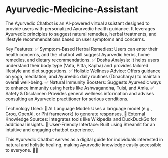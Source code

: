 # Ayurvedic-Medicine-Assistant

The Ayurvedic Chatbot is an AI-powered virtual assistant designed to provide users with personalized Ayurvedic health guidance. It leverages Ayurvedic principles to suggest natural remedies, herbal treatments, and lifestyle recommendations based on user symptoms and concerns.

Key Features:
✅ Symptom-Based Herbal Remedies: Users can enter their health concerns, and the chatbot will suggest Ayurvedic herbs, home remedies, and dietary recommendations.
✅ Dosha Analysis: It helps users understand their body type (Vata, Pitta, Kapha) and provides tailored lifestyle and diet suggestions.
✅ Holistic Wellness Advice: Offers guidance on yoga, meditation, and Ayurvedic daily routines (Dinacharya) to maintain overall well-being.
✅ Natural Immunity Boosters: Suggests Ayurvedic ways to enhance immunity using herbs like Ashwagandha, Tulsi, and Amla.
✅ Safety & Disclaimer: Provides general wellness information and advises consulting an Ayurvedic practitioner for serious conditions.

Technology Used:
🔹 AI Language Model: Uses a language model (e.g., Groq, OpenAI, or Phi framework) to generate responses.
🔹 External Knowledge Sources: Integrates tools like Wikipedia and DuckDuckGo for additional insights.
🔹 User-Friendly Interface: Built using Streamlit for an intuitive and engaging chatbot experience.

This Ayurvedic Chatbot serves as a digital guide for individuals interested in natural and holistic healing, making Ayurvedic knowledge easily accessible to everyone. 🌿✨
